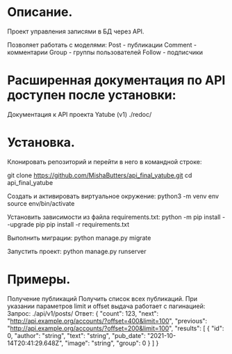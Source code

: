 
# Описание.
Проект управления записями в БД через API.

Позволяет работать с моделями:
Post - публикации
Comment - комментарии
Group - группы пользователей
Follow - подписчики

# Расширенная документация по API доступен после установки:

Документация к API проекта Yatube (v1)
./redoc/

# Установка.

Клонировать репозиторий и перейти в него в командной строке:

git clone https://github.com/MishaButters/api_final_yatube.git
cd api_final_yatube

Cоздать и активировать виртуальное окружение:
python3 -m venv env
source env/bin/activate

Установить зависимости из файла requirements.txt:
python -m pip install --upgrade pip
pip install -r requirements.txt

Выполнить миграции:
python manage.py migrate

Запустить проект:
python manage.py runserver

# Примеры.
Получение публикаций
Получить список всех публикаций. При указании параметров limit и offset выдача работает с пагинацией:
Запрос:
./api/v1/posts/
Ответ:
{
  "count": 123,
  "next": "http://api.example.org/accounts/?offset=400&limit=100",
  "previous": "http://api.example.org/accounts/?offset=200&limit=100",
  "results": [
    {
      "id": 0,
      "author": "string",
      "text": "string",
      "pub_date": "2021-10-14T20:41:29.648Z",
      "image": "string",
      "group": 0
    }
  ]
}
